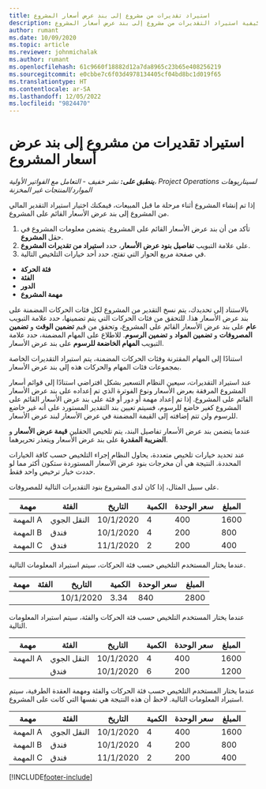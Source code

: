 ```yaml
---
title: استيراد تقديرات من مشروع إلى بند عرض أسعار المشروع
description: يوفر هذا المقال معلومات حول كيفية استيراد التقديرات من مشروع إلى بند عرض أسعار المشروع.
author: rumant
ms.date: 10/09/2020
ms.topic: article
ms.reviewer: johnmichalak
ms.author: rumant
ms.openlocfilehash: 61c9660f18882d12a7da8965c23b65e408256219
ms.sourcegitcommit: e0cbbe7c6f03d4978134405cf04bd8bc1d019f65
ms.translationtype: HT
ms.contentlocale: ar-SA
ms.lasthandoff: 12/05/2022
ms.locfileid: "9824470"
---
```

# <a name="import-estimates-from-a-project-to-a-project-quote-line"></a>استيراد تقديرات من مشروع إلى بند عرض أسعار المشروع 

_**ينطبق على:** نشر خفيف - التعامل مع الفواتير الأولية‬، Project Operations لسيناريوهات الموارد/المنتجات غير المخزنة_

إذا تم إنشاء المشروع أثناء مرحلة ما قبل المبيعات، فيمكنك اختيار استيراد التقدير المالي من المشروع إلى بند عرض الأسعار القائم على المشروع.

1. تأكد من أن بند عرض الأسعار القائم على المشروع. يتضمن معلومات المشروع في حقل **المشروع**.
2. على علامة التبويب **تفاصيل بنود عرض الأسعار**، حدد **استيراد من تقديرات المشروع**.
3. في صفحة مربع الحوار التي تفتح، حدد أحد خيارات التلخيص التالية.

  - **فئة الحركة**
  - **الفئة**
  - **الدور** 
  - **مهمة المشروع**

بالاستناد إلى تحديدك، يتم نسخ التقدير من المشروع لكل فئات الحركات المضمنة على بند عرض الأسعار هذا. للتحقق من فئات الحركات التي يتم تضمينها، حدد علامة التبويب **عام** على بند عرض الأسعار القائم على المشروع، وتحقق من قيم **تضمين الوقت** و **تضمين المصروفات** و **تضمين المواد** و **تضمين الرسوم**.  للاطلاع على المهام المضمنة، حدد علامة التبويب **المهام الخاضعة للرسوم** على بند عرض الأسعار.

استنادًا إلى المهام المقترنة وفئات الحركات المضمنة، يتم استيراد التقديرات الخاصة بمجموعات فئات المهام والحركات هذه إلى بند عرض الأسعار.

عند استيراد التقديرات، سيعين النظام التسعير بشكل افتراضي استنادًا إلى قوائم أسعار المشروع المرفقة بعرض الأسعار ونوع الفوترة الذي تم إعداده على بند عرض الأسعار القائم على المشروع. إذا تم إعداد مهمة أو دور أو فئة على بند عرض الأسعار القائم على المشروع كغير خاضع للرسوم، فسيتم تعيين بند التقدير المستورد على أنه غير خاضع للرسوم ولن تتم إضافته إلى القيمة المضمنة في عرض الأسعار لبند عرض الأسعار.

عندما يتضمن بند عرض الأسعار تفاصيل البند، يتم تلخيص الحقلين **قيمة عرض الأسعار** و **الضريبة المقدرة** على بند عرض الأسعار ويتعذر تحريرهما.

عند تحديد خيارات تلخيص متعددة، يحاول النظام إجراء التلخيص حسب كافة الخيارات المحددة. النتيجة هي أن مخرجات بنود عرض الأسعار المستوردة ستكون أكثر مما لو حددت خيار ترخيص واحد فقط.

على سبيل المثال، إذا كان لدى المشروع بنود التقديرات التالية للمصروفات.

| مهمة | الفئة | التاريخ‬ | الكمية | سعر الوحدة | المبلغ |
| --- | --- | --- | --- | --- | --- |
| المهمة A | النقل الجوي | 10/1/2020 | 4 | 400 | 1600 |
| المهمة B | فندق | 10/1/2020 | 4 | 200 | 800 |
| المهمة C | فندق | 11/1/2020 | 2 | 200 | 400 |

عندما يختار المستخدم التلخيص حسب فئة الحركات، سيتم استيراد المعلومات التالية.

| مهمة | الفئة | التاريخ‬ | الكمية | سعر الوحدة | المبلغ |
| --- | --- | --- | --- | --- | --- |
|||10/1/2020 | 3.34 | 840 | 2800 |

عندما يختار المستخدم التلخيص حسب فئة الحركات والفئة، سيتم استيراد المعلومات التالية.

| مهمة | الفئة | التاريخ‬ | الكمية | سعر الوحدة | المبلغ |
| --- | --- | --- | --- | --- | --- |
| المهمة A | النقل الجوي | 10/1/2020 | 4 | 400 | 1600 |
| | فندق | 10/1/2020 | 6 | 200 | 1200 |

عندما يختار المستخدم التلخيص حسب فئة الحركات والفئة ومهمة العقدة الطرفية، سيتم استيراد المعلومات التالية. لاحظ أن هذه النتيجة هي نفسها التي كانت على المشروع.

| مهمة | الفئة | التاريخ‬ | الكمية | سعر الوحدة | المبلغ |
| --- | --- | --- | --- | --- | --- |
| المهمة A | النقل الجوي | 10/1/2020 | 4 | 400 | 1600 |
| المهمة B | فندق | 10/1/2020 | 4 | 200 | 800 |
| المهمة C | فندق | 11/1/2020 | 2 | 200 | 400 |


[!INCLUDE[footer-include](../../includes/footer-banner.md)]
